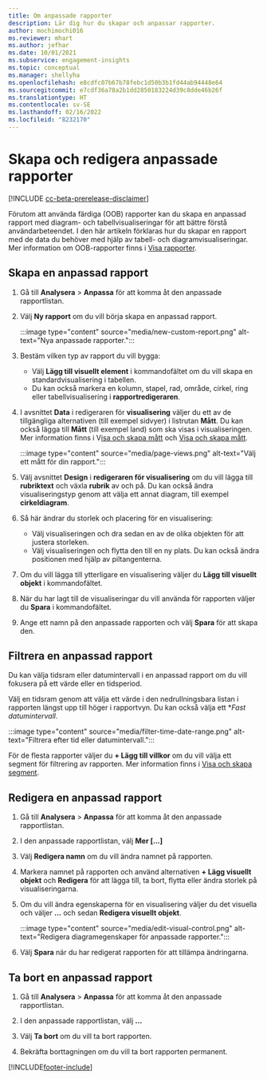 ```yaml
---
title: Om anpassade rapporter
description: Lär dig hur du skapar och anpassar rapporter.
author: mochimochi016
ms.reviewer: mhart
ms.author: jefhar
ms.date: 10/01/2021
ms.subservice: engagement-insights
ms.topic: conceptual
ms.manager: shellyha
ms.openlocfilehash: e8cdfc07b67b78febc1d50b3b1fd44ab94448e64
ms.sourcegitcommit: e7cdf36a78a2b1dd2850183224d39c8dde46b26f
ms.translationtype: HT
ms.contentlocale: sv-SE
ms.lasthandoff: 02/16/2022
ms.locfileid: "8232170"
---
```

# <a name="create-and-edit-custom-reports"></a>Skapa och redigera anpassade rapporter

[!INCLUDE [cc-beta-prerelease-disclaimer](includes/cc-beta-prerelease-disclaimer.md)]

Förutom att använda färdiga (OOB) rapporter kan du skapa en anpassad rapport med diagram- och tabellvisualiseringar för att bättre förstå användarbeteendet. I den här artikeln förklaras hur du skapar en rapport med de data du behöver med hjälp av tabell- och diagramvisualiseringar. Mer information om OOB-rapporter finns i [Visa rapporter](view-reports.md).

## <a name="create-a-custom-report"></a>Skapa en anpassad rapport

1. Gå till **Analysera** > **Anpassa** för att komma åt den anpassade rapportlistan.

1. Välj **Ny rapport** om du vill börja skapa en anpassad rapport.

   :::image type="content" source="media/new-custom-report.png" alt-text="Nya anpassade rapporter.":::

1. Bestäm vilken typ av rapport du vill bygga:

    - Välj **Lägg till visuellt element** i kommandofältet om du vill skapa en standardvisualisering i tabellen.
    - Du kan också markera en kolumn, stapel, rad, område, cirkel, ring eller tabellvisualisering i **rapportredigeraren**.

1. I avsnittet **Data** i redigeraren för **visualisering** väljer du ett av de tillgängliga alternativen (till exempel sidvyer) i listrutan **Mått**. Du kan också lägga till **Mått** (till exempel land) som ska visas i visualiseringen. Mer information finns i V[isa och skapa mått](metrics.md) och [Visa och skapa mått](dimensions.md).

   :::image type="content" source="media/page-views.png" alt-text="Välj ett mått för din rapport.":::

1. Välj avsnittet **Design** i **redigeraren för visualisering** om du vill lägga till **rubriktext** och växla **rubrik** av och på.  Du kan också ändra visualiseringstyp genom att välja ett annat diagram, till exempel **cirkeldiagram**.

1. Så här ändrar du storlek och placering för en visualisering:
   - Välj visualiseringen och dra sedan en av de olika objekten för att justera storleken.
   - Välj visualiseringen och flytta den till en ny plats. Du kan också ändra positionen med hjälp av piltangenterna.
1. Om du vill lägga till ytterligare en visualisering väljer du **Lägg till visuellt objekt** i kommandofältet.
1. När du har lagt till de visualiseringar du vill använda för rapporten väljer du **Spara** i kommandofältet.

1. Ange ett namn på den anpassade rapporten och välj **Spara** för att skapa den.
 
## <a name="filter-a-custom-report"></a>Filtrera en anpassad rapport

Du kan välja tidsram eller datumintervall i en anpassad rapport om du vill fokusera på ett värde eller en tidsperiod.

Välj en tidsram genom att välja ett värde i den nedrullningsbara listan i rapporten längst upp till höger i rapportvyn. Du kan också välja ett **Fast datumintervall*.

:::image type="content" source="media/filter-time-date-range.png" alt-text="Filtrera efter tid eller datumintervall.":::

För de flesta rapporter väljer du **+ Lägg till villkor** om du vill välja ett segment för filtrering av rapporten. Mer information finns i [Visa och skapa segment](segments.md).

## <a name="edit-a-custom-report"></a>Redigera en anpassad rapport

1. Gå till **Analysera** > **Anpassa** för att komma åt den anpassade rapportlistan.

1. I den anpassade rapportlistan, välj **Mer [...]** 

1. Välj **Redigera namn** om du vill ändra namnet på rapporten.

1. Markera namnet på rapporten och använd alternativen **+ Lägg visuellt objekt** och **Redigera** för att lägga till, ta bort, flytta eller ändra storlek på visualiseringarna.

1. Om du vill ändra egenskaperna för en visualisering väljer du det visuella och väljer **...** och sedan **Redigera visuellt objekt**.

   :::image type="content" source="media/edit-visual-control.png" alt-text="Redigera diagramegenskaper för anpassade rapporter.":::

1. Välj **Spara** när du har redigerat rapporten för att tillämpa ändringarna. 

## <a name="delete-a-custom-report"></a>Ta bort en anpassad rapport

1. Gå till **Analysera** > **Anpassa** för att komma åt den anpassade rapportlistan.

1. I den anpassade rapportlistan, välj **...**

1. Välj **Ta bort** om du vill ta bort rapporten.

1. Bekräfta borttagningen om du vill ta bort rapporten permanent.


[!INCLUDE[footer-include](../includes/footer-banner.md)]
